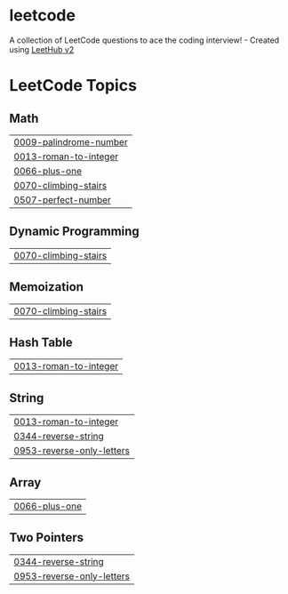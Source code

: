 # leetcode
A collection of LeetCode questions to ace the coding interview! - Created using [LeetHub v2](https://github.com/arunbhardwaj/LeetHub-2.0)

<!---LeetCode Topics Start-->
# LeetCode Topics
## Math
|  |
| ------- |
| [0009-palindrome-number](https://github.com/ravivarmasu/leetcode/tree/master/0009-palindrome-number) |
| [0013-roman-to-integer](https://github.com/ravivarmasu/leetcode/tree/master/0013-roman-to-integer) |
| [0066-plus-one](https://github.com/ravivarmasu/leetcode/tree/master/0066-plus-one) |
| [0070-climbing-stairs](https://github.com/ravivarmasu/leetcode/tree/master/0070-climbing-stairs) |
| [0507-perfect-number](https://github.com/ravivarmasu/leetcode/tree/master/0507-perfect-number) |
## Dynamic Programming
|  |
| ------- |
| [0070-climbing-stairs](https://github.com/ravivarmasu/leetcode/tree/master/0070-climbing-stairs) |
## Memoization
|  |
| ------- |
| [0070-climbing-stairs](https://github.com/ravivarmasu/leetcode/tree/master/0070-climbing-stairs) |
## Hash Table
|  |
| ------- |
| [0013-roman-to-integer](https://github.com/ravivarmasu/leetcode/tree/master/0013-roman-to-integer) |
## String
|  |
| ------- |
| [0013-roman-to-integer](https://github.com/ravivarmasu/leetcode/tree/master/0013-roman-to-integer) |
| [0344-reverse-string](https://github.com/ravivarmasu/leetcode/tree/master/0344-reverse-string) |
| [0953-reverse-only-letters](https://github.com/ravivarmasu/leetcode/tree/master/0953-reverse-only-letters) |
## Array
|  |
| ------- |
| [0066-plus-one](https://github.com/ravivarmasu/leetcode/tree/master/0066-plus-one) |
## Two Pointers
|  |
| ------- |
| [0344-reverse-string](https://github.com/ravivarmasu/leetcode/tree/master/0344-reverse-string) |
| [0953-reverse-only-letters](https://github.com/ravivarmasu/leetcode/tree/master/0953-reverse-only-letters) |
<!---LeetCode Topics End-->